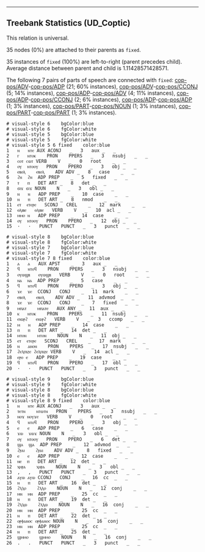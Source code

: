 

--------------------------------------------------------------------------------

## Treebank Statistics (UD_Coptic)

This relation is universal.

35 nodes (0%) are attached to their parents as `fixed`.

35 instances of `fixed` (100%) are left-to-right (parent precedes child).
Average distance between parent and child is 1.11428571428571.

The following 7 pairs of parts of speech are connected with `fixed`: [cop-pos/ADV]()-[cop-pos/ADP]() (21; 60% instances), [cop-pos/ADV]()-[cop-pos/CCONJ]() (5; 14% instances), [cop-pos/ADP]()-[cop-pos/ADV]() (4; 11% instances), [cop-pos/ADP]()-[cop-pos/CCONJ]() (2; 6% instances), [cop-pos/ADP]()-[cop-pos/ADP]() (1; 3% instances), [cop-pos/PART]()-[cop-pos/NOUN]() (1; 3% instances), [cop-pos/PART]()-[cop-pos/PART]() (1; 3% instances).


~~~ conllu
# visual-style 6	bgColor:blue
# visual-style 6	fgColor:white
# visual-style 5	bgColor:blue
# visual-style 5	fgColor:white
# visual-style 5 6 fixed	color:blue
1	ⲛ	ⲛⲧⲉ	AUX	ACONJ	_	3	aux	_	_
2	ⲅ	ⲛⲧⲟⲕ	PRON	PPERS	_	3	nsubj	_	_
3	ⲥⲟⲧ	ⲥⲱⲧ	VERB	V	_	0	root	_	_
4	ⲟⲩ	ⲛⲧⲟⲟⲩ	PRON	PPERO	_	3	obj	_	_
5	ⲉⲃⲟⲗ	ⲉⲃⲟⲗ	ADV	ADV	_	8	case	_	_
6	ϩⲛ	ϩⲛ	ADP	PREP	_	5	fixed	_	_
7	ⲧ	ⲡ	DET	ART	_	8	det	_	_
8	ϭⲓϫ	ϭⲓϫ	NOUN	N	_	3	obl	_	_
9	ⲛ	ⲛ	ADP	PREP	_	10	case	_	_
10	ⲛ	ⲡ	DET	ART	_	8	nmod	_	_
11	ⲉⲧ	ⲉⲧⲉⲣⲉ	SCONJ	CREL	_	12	mark	_	_
12	ⲑⲗⲓⲃⲉ	ⲑⲗⲓⲃⲉ	VERB	V	_	10	acl	_	_
13	ⲙⲙⲟ	ⲛ	ADP	PREP	_	14	case	_	_
14	ⲟⲩ	ⲛⲧⲟⲟⲩ	PRON	PPERO	_	12	obj	_	_
15	·	·	PUNCT	PUNCT	_	3	punct	_	_

~~~


~~~ conllu
# visual-style 8	bgColor:blue
# visual-style 8	fgColor:white
# visual-style 7	bgColor:blue
# visual-style 7	fgColor:white
# visual-style 7 8 fixed	color:blue
1	ⲁ	ⲁ	AUX	APST	_	3	aux	_	_
2	ϥ	ⲛⲧⲟϥ	PRON	PPERS	_	3	nsubj	_	_
3	ⲟⲩⲱϣⲃ	ⲟⲩⲱϣⲃ	VERB	V	_	0	root	_	_
4	ⲛⲁ	ⲛⲁ	ADP	PREP	_	5	case	_	_
5	ϥ	ⲛⲧⲟϥ	PRON	PPERO	_	3	obj	_	_
6	ϫⲉ	ϫⲉ	CCONJ	CONJ	_	11	mark	_	_
7	ⲉⲃⲟⲗ	ⲉⲃⲟⲗ	ADV	ADV	_	11	advmod	_	_
8	ϫⲉ	ϫⲉ	CCONJ	CONJ	_	7	fixed	_	_
9	ⲙⲡⲁⲧ	ⲙⲡⲁⲧⲉ	AUX	ANY	_	11	aux	_	_
10	ⲕ	ⲛⲧⲟⲕ	PRON	PPERS	_	11	nsubj	_	_
11	ⲉⲓⲱⲣϩ	ⲉⲓⲱⲣϩ	VERB	V	_	3	ccomp	_	_
12	ⲙ	ⲛ	ADP	PREP	_	14	case	_	_
13	ⲡ	ⲡ	DET	ART	_	14	det	_	_
14	ⲙⲧⲟⲛ	ⲙⲧⲟⲛ	NOUN	N	_	11	obj	_	_
15	ⲉⲧ	ⲉⲧⲉⲣⲉ	SCONJ	CREL	_	17	mark	_	_
16	ⲛ	ⲁⲛⲟⲛ	PRON	PPERS	_	17	nsubj	_	_
17	ϩⲉⲗⲡⲓⲍⲉ	ϩⲉⲗⲡⲓⲍⲉ	VERB	V	_	14	acl	_	_
18	ⲉⲣⲟ	ⲉ	ADP	PREP	_	19	case	_	_
19	ϥ	ⲛⲧⲟϥ	PRON	PPERO	_	17	obl	_	_
20	·	·	PUNCT	PUNCT	_	3	punct	_	_

~~~


~~~ conllu
# visual-style 9	bgColor:blue
# visual-style 9	fgColor:white
# visual-style 8	bgColor:blue
# visual-style 8	fgColor:white
# visual-style 8 9 fixed	color:blue
1	ⲛ	ⲛⲧⲉ	AUX	ACONJ	_	3	aux	_	_
2	ⲧⲉⲧⲛ	ⲛⲧⲱⲧⲛ	PRON	PPERS	_	3	nsubj	_	_
3	ⲛⲟϫ	ⲛⲟⲩϫⲉ	VERB	V	_	0	root	_	_
4	ϥ	ⲛⲧⲟϥ	PRON	PPERO	_	3	obj	_	_
5	ⲉ	ⲉ	ADP	PREP	_	6	case	_	_
6	ϫⲱ	ϫⲱϫ	NOUN	N	_	3	obl	_	_
7	ⲟⲩ	ⲛⲧⲟⲟⲩ	PRON	PPERO	_	6	det	_	_
8	ϣⲁ	ϣⲁ	ADP	PREP	_	12	advmod	_	_
9	ϩⲣⲁⲓ	ϩⲣⲁⲓ	ADV	ADV	_	8	fixed	_	_
10	ⲉ	ⲉ	ADP	PREP	_	12	case	_	_
11	ⲛⲉ	ⲡ	DET	ART	_	12	det	_	_
12	ⲭⲏⲣⲁ	ⲭⲏⲣⲁ	NOUN	N	_	3	obl	_	_
13	,	,	PUNCT	PUNCT	_	3	punct	_	_
14	ⲁⲩⲱ	ⲁⲩⲱ	CCONJ	CONJ	_	16	cc	_	_
15	ⲛ	ⲡ	DET	ART	_	16	det	_	_
16	ϩⲗⲗⲟ	ϩⲗⲗⲟ	NOUN	N	_	12	conj	_	_
17	ⲙⲛ	ⲙⲛ	ADP	PREP	_	25	cc	_	_
18	ⲛ	ⲡ	DET	ART	_	19	det	_	_
19	ϩⲗⲗⲱ	ϩⲗⲗⲱ	NOUN	N	_	16	conj	_	_
20	ⲙⲛ	ⲙⲛ	ADP	PREP	_	25	cc	_	_
21	ⲛ	ⲡ	DET	ART	_	22	det	_	_
22	ⲟⲣⲫⲁⲛⲟⲥ	ⲟⲣⲫⲁⲛⲟⲥ	NOUN	N	_	16	conj	_	_
23	ⲙⲛ	ⲙⲛ	ADP	PREP	_	25	cc	_	_
24	ⲛ	ⲡ	DET	ART	_	25	det	_	_
25	ϣⲙⲙⲟ	ϣⲙⲙⲟ	NOUN	N	_	16	conj	_	_
26	.	.	PUNCT	PUNCT	_	3	punct	_	_

~~~


